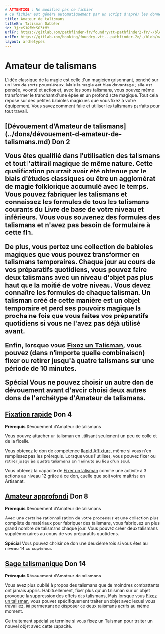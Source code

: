 ```yaml
---
# ATTENTION : Ne modifiez pas ce fichier
# Ce fichier est généré automatiquement par un script d'après les données du module Foundry VTT officiel et de sa traduction
title: Amateur de talismans
titleEn: Talisman Dabbler
id: 3jceS1GfWcSQ3tMY
urlFr: https://gitlab.com/pathfinder-fr/foundryvtt-pathfinder2-fr/-/blob/master/data/archetypes/3jceS1GfWcSQ3tMY.htm
urlEn: https://gitlab.com/hooking/foundry-vtt---pathfinder-2e/-/blob/master/packs/data/archetypes.db/talisman-dabbler.json
layout: archetypes
---
```

# Amateur de talismans

L'idée classique de la magie est celle d'un magicien grisonnant, penché sur un livre de sorts poussiéreux. Mais la magie est bien davantage ; elle est pensée, volonté et action et, avec les bons talismans, vous pouvez même transformer le tranchant d'une épée en un profond acte magique. Tout cela repose sur des petites babioles magiques que vous fixez à votre équipement. Vous savez comment faire et utiliser les talismans parfaits pour tout  travail.

<h2 style="text-align: left;">[Dévouement d'Amateur de talismans](../dons/dévouement-d-amateur-de-talismans.md) Don 2

Vous êtes qualifié dans l'utilisation des talismans et tout l'attirail magique de même nature. Cette qualification pourrait avoir été obtenue par le biais d'études classiques ou être un agglomérat de magie folklorique accumulé avec le temps. Vous pouvez fabriquer les talismans et connaissez les formules de tous les talismans courants du Livre de base de votre niveau et inférieurs. Vous vous souvenez des formules des talismans et n'avez pas besoin de formulaire à cette fin.

De plus, vous portez une collection de babioles magiques que vous pouvez transformer en talismans temporaires. Chaque jour au cours de vos préparatifs quotidiens, vous pouvez faire deux talismans avec un niveau d'objet pas plus haut que la moitié de votre niveau. Vous devez connaître les formules de chaque talisman. Un talisman créé de cette manière est un objet temporaire et perd ses pouvoirs magique la prochaine fois que vous faites vos préparatifs quotidiens si vous ne l'avez pas déjà utilisé avant.

Enfin, lorsque vous [Fixez un Talisman](../actions/fixer-un-talisman.md), vous pouvez (dans n'importe quelle combinaison) fixer ou retirer jusqu'à quatre talismans sur une période de 10 minutes.

**Spécial** Vous ne pouvez choisir un autre don de dévouement avant d'avoir choisi deux autres dons de l'archétype d'Amateur de talismans.

## [Fixation rapide](../dons/fixation-rapide.md) Don 4

**Prérequis** Dévouement d'Amateur de talismans

Vous pouvez attacher un talisman en utilisant seulement un peu de colle et de la ficelle.

Vous obtenez le don de compétence [Rapid Affixture](../dons/fixation-rapide.md), même si vous n'en remplissez pas les prérequis. Lorsque vous l'utilisez, vous pouvez fixer ou retirer jusqu'àa quatre talismans en 1 minute au lieu d'un seul.

Vous obtenez la capacité de [Fixer un talisman](../actions/fixer-un-talisman.md) comme une activité à 3 actions au niveau 12 grâce à ce don, quelle que soit votre maîtrise en Artisanat.

## [Amateur approfondi](../dons/amateur-approfondi.md) Don 8

**Prérequis** Dévouement d'Amateur de talismans

Avec une certaine rationnalisation de votre processus et une collection plus complète de matériaux pour fabriquer des talismans, vous fabriquez un plus grand nombre de talismans chaque jour. Vous pouvez créer deux talismans supplémentaires au cours de vos préparatifs quotidiens.

**Spécial** Vous pouvez choisir ce don une deuxième fois si vous êtes au niveau 14 ou supérieur.

## [Sage talismanique](../dons/sage-talismanique.md) Don 14

**Prérequis** Dévouement d'Amateur de talismans

Vous avez plus oublié à propos des talismans que de moindres combattants ont jamais appris. Habituellement, fixer plus qu'un talisman sur un objet provoque la suppression des effets des talismans, Mais lorsque vous [Fixez un talisman](../actions/fixer-un-talisman.md), vous pouvez spécifiquement traiter un objet avec lequel vous travaillez, lui permettant de disposer de deux talismans actifs au même moment.

Ce traitement spécial se termine si vous fixez un Talisman pour traiter un nouvel objet avec cette capacité.
